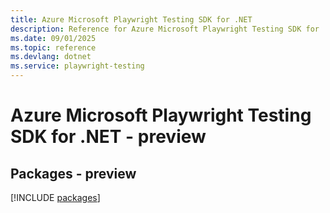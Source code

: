```yaml
---
title: Azure Microsoft Playwright Testing SDK for .NET
description: Reference for Azure Microsoft Playwright Testing SDK for .NET
ms.date: 09/01/2025
ms.topic: reference
ms.devlang: dotnet
ms.service: playwright-testing
---
```

# Azure Microsoft Playwright Testing SDK for .NET - preview
## Packages - preview
[!INCLUDE [packages](microsoft-playwright-testing-index.md)]